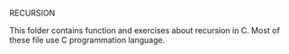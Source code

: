 RECURSION

This folder contains function and exercises about recursion in C. 
Most of these file use C programmation language.
